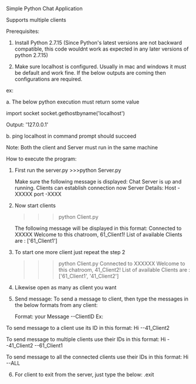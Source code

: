 Simple Python Chat Application 

Supports multiple clients

Prerequisites:

1. Install Python 2.7.15 (Since Python's latest versions are not backward compatible, this code wouldnt work 
as expected in any later versions of python 2.7.15)

2. Make sure localhost is configured. Usually in mac and windows it must be default and work fine. If the below outputs are coming then configurations are required. 

ex:

a. The below python execution must return some value

import socket
socket.gethostbyname('localhost')


Output:
'127.0.0.1'

b. ping localhost in command prompt should succeed

Note: Both the client and Server must run in the same machine

How to execute the program:
1. First run the server.py
		>>>python Server.py
		
	Make sure the following message is displayed: 
	Chat Server is up and running. Clients can establish connection now
	Server Details: Host -XXXXX port -XXXX
	
2. Now start clients
	>>>python Client.py
	
	The following message will be displayed in this format:
	Connected to XXXXX
	Welcome to this chatroom, 61_Client1!
	List of available Clients are : ['61_Client1']
	
3. To start one more client just repeat the step 2
	>>>python Client.py
	Connected to XXXXXX
	Welcome to this chatroom, 41_Client2!
	List of available Clients are : ['61_Client1', '41_Client2']

4. Likewise open as many as client you want

5. Send message:
	To send a message to client, then type the messages in the below formats from any client:

   Format: your Message --ClientID
Ex:

To send message to a client use its ID in this format:
Hi --41_Client2


To send message to multiple clients use their IDs in this format:
Hi --41_Client2 --61_Client1

To send message to all the connected clients use their IDs in this format:
Hi --ALL

6. For client to exit from the server, just type the below:
.exit
